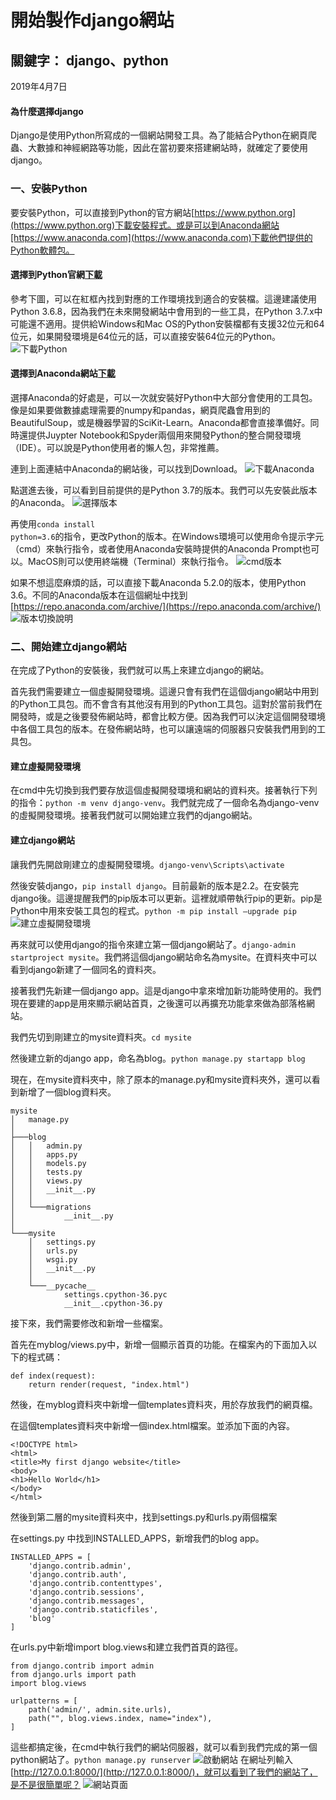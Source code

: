 # 開始製作django網站
## 關鍵字： django、python

2019年4月7日

#### 為什麼選擇django

Django是使用Python所寫成的一個網站開發工具。為了能結合Python在網頁爬蟲、大數據和神經網路等功能，因此在當初要來搭建網站時，就確定了要使用django。

### 一、安裝Python

要安裝Python，可以直接到Python的官方網站[https://www.python.org](https://www.python.org)下載安裝程式。或是可以到Anaconda網站[https://www.anaconda.com](https://www.anaconda.com)下載他們提供的Python軟體包。

#### 選擇到Python官網[下載](https://www.python.org/downloads/)
參考下圖，可以在紅框內找到對應的工作環境找到適合的安裝檔。這邊建議使用Python 3.6.8，因為我們在未來開發網站中會用到的一些工具，在Python 3.7.x中可能還不適用。提供給Windows和Mac OS的Python安裝檔都有支援32位元和64位元，如果開發環境是64位元的話，可以直接安裝64位元的Python。
![下載Python](https://github.com/yuanping24/yuanping24-django/blob/master/media/uploads/2019/04/08/python-install.png)

#### 選擇到Anaconda網站[下載](https://www.anaconda.com/distribution/)
選擇Anaconda的好處是，可以一次就安裝好Python中大部分會使用的工具包。像是如果要做數據處理需要的numpy和pandas，網頁爬蟲會用到的BeautifulSoup，或是機器學習的SciKit-Learn。Anaconda都會直接準備好。同時還提供Juypter Notebook和Spyder兩個用來開發Python的整合開發環境（IDE）。可以說是Python使用者的懶人包，非常推薦。

連到上面連結中Anaconda的網站後，可以找到Download。
![下載Anaconda](https://github.com/yuanping24/yuanping24-django/blob/master/media/uploads/2019/04/08/anaconda-dl.png)

點選進去後，可以看到目前提供的是Python 3.7的版本。我們可以先安裝此版本的Anaconda。
![選擇版本](https://github.com/yuanping24/yuanping24-django/blob/master/media/uploads/2019/04/08/anaconda-version-select.png)

再使用<code>conda install python=3.6</code>的指令，更改Python的版本。在Windows環境可以使用命令提示字元（cmd）來執行指令，或者使用Anaconda安裝時提供的Anaconda Prompt也可以。MacOS則可以使用終端機（Terminal）來執行指令。
![cmd版本](https://github.com/yuanping24/yuanping24-django/blob/master/media/uploads/2019/04/08/cmd-python-version.png)

如果不想這麼麻煩的話，可以直接下載Anaconda 5.2.0的版本，使用Python 3.6。不同的Anaconda版本在這個網址中找到[https://repo.anaconda.com/archive/](https://repo.anaconda.com/archive/)
![版本切換說明](https://github.com/yuanping24/yuanping24-django/blob/master/media/uploads/2019/04/08/anaconda-version-intro.png)

### 二、開始建立django網站

在完成了Python的安裝後，我們就可以馬上來建立django的網站。

首先我們需要建立一個虛擬開發環境。這邊只會有我們在這個django網站中用到的Python工具包。而不會含有其他沒有用到的Python工具包。這對於當前我們在開發時，或是之後要發佈網站時，都會比較方便。因為我們可以決定這個開發環境中各個工具包的版本。在發佈網站時，也可以讓遠端的伺服器只安裝我們用到的工具包。

#### 建立虛擬開發環境

在cmd中先切換到我們要存放這個虛擬開發環境和網站的資料夾。接著執行下列的指令：`python -m venv django-venv`。我們就完成了一個命名為django-venv的虛擬開發環境。接著我們就可以開始建立我們的django網站。

#### 建立django網站

讓我們先開啟剛建立的虛擬開發環境。`django-venv\Scripts\activate`

然後安裝django，`pip install django`。目前最新的版本是2.2。在安裝完django後。這邊提醒我們的pip版本可以更新。這裡就順帶執行pip的更新。pip是Python中用來安裝工具包的程式。`python -m pip install –upgrade pip`
![建立虛擬開發環境](https://github.com/yuanping24/yuanping24-django/blob/master/media/uploads/2019/04/08/cmd-create-venv.png)

再來就可以使用django的指令來建立第一個django網站了。`django-admin startproject mysite`。我們將這個django網站命名為mysite。在資料夾中可以看到django新建了一個同名的資料夾。

接著我們先新建一個django app。這是django中拿來增加新功能時使用的。我們現在要建的app是用來顯示網站首頁，之後還可以再擴充功能拿來做為部落格網站。

我們先切到剛建立的mysite資料夾。`cd mysite`

然後建立新的django app，命名為blog。`python manage.py startapp blog`

現在，在mysite資料夾中，除了原本的manage.py和mysite資料夾外，還可以看到新增了一個blog資料夾。
```
mysite
│   manage.py
│
├───blog
│   │   admin.py
│   │   apps.py
│   │   models.py
│   │   tests.py
│   │   views.py
│   │   __init__.py
│   │
│   └───migrations
│           __init__.py
│
└───mysite
    │   settings.py
    │   urls.py
    │   wsgi.py
    │   __init__.py
    │
    └───__pycache__
            settings.cpython-36.pyc
            __init__.cpython-36.py
```
接下來，我們需要修改和新增一些檔案。

首先在myblog/views.py中，新增一個顯示首頁的功能。在檔案內的下面加入以下的程式碼：
```
def index(request):
    return render(request, "index.html")
```
然後，在myblog資料夾中新增一個templates資料夾，用於存放我們的網頁檔。

在這個templates資料夾中新增一個index.html檔案。並添加下面的內容。
```
<!DOCTYPE html>
<html>
<title>My first django website</title>
<body>
<h1>Hello World</h1>
</body>
</html>
```
然後到第二層的mysite資料夾中，找到settings.py和urls.py兩個檔案

在settings.py 中找到INSTALLED_APPS，新增我們的blog app。
```
INSTALLED_APPS = [
    'django.contrib.admin',
    'django.contrib.auth',
    'django.contrib.contenttypes',
    'django.contrib.sessions',
    'django.contrib.messages',
    'django.contrib.staticfiles',
    'blog'
]
```
在urls.py中新增import blog.views和建立我們首頁的路徑。
```
from django.contrib import admin
from django.urls import path
import blog.views

urlpatterns = [
    path('admin/', admin.site.urls),
    path("", blog.views.index, name="index"),
]
```
這些都搞定後，在cmd中執行我們的網站伺服器，就可以看到我們完成的第一個python網站了。`python manage.py runserver`
![啟動網站](https://github.com/yuanping24/yuanping24-django/blob/master/media/uploads/2019/04/08/cmd-runserver.png)
在網址列輸入[http://127.0.0.1:8000/](http://127.0.0.1:8000/)，就可以看到了我們的網站了，是不是很簡單呢？
![網站頁面](https://github.com/yuanping24/yuanping24-django/blob/master/media/uploads/2019/04/08/helloworld-website.png)
